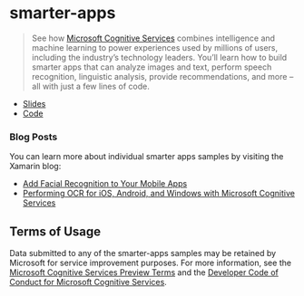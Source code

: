 # smarter-apps

> See how [Microsoft Cognitive Services](https://www.microsoft.com/cognitive-services) combines intelligence and machine learning to power experiences used by millions of users, including the industry’s technology leaders. You’ll learn how to build smarter apps that can analyze images and text, perform speech recognition, linguistic analysis, provide recommendations, and more – all with just a few lines of code.

* [Slides](talk/deck.pdf)
* [Code](talk/)

### Blog Posts
You can learn more about individual smarter apps samples by visiting the Xamarin blog:

* [Add Facial Recognition to Your Mobile Apps](https://blog.xamarin.com/adding-facial-recognition-to-your-mobile-apps/)
* [Performing OCR for iOS, Android, and Windows with Microsoft Cognitive Services](https://blog.xamarin.com/performing-ocr-for-ios-android-and-windows-with-microsoft-cognitive-services/)

## Terms of Usage
Data submitted to any of the smarter-apps samples may be retained by Microsoft for service improvement purposes. For more information, see the [Microsoft Cognitive Services Preview Terms](http://research.microsoft.com/en-us/UM/legal/CognitiveServicesTerms20160330.htm) and the [Developer Code of Conduct for Microsoft Cognitive Services](http://research.microsoft.com/en-us/UM/legal/DeveloperCodeofConductforCognitiveServices.htm).

